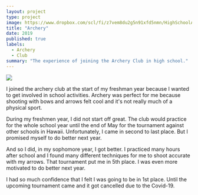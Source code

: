 ```yaml
---
layout: project
type: project
image: https://www.dropbox.com/scl/fi/z7vem8du2g5n91xfd5nmn/HighSchoolArchery.jpg?rlkey=lople2ixutoh8r4ipf24jltst&dl=0
title: "Archery"
date: 2019
published: true
labels:
  - Archery
  - Club
summary: "The experience of joining the Archery Club in high school."
---
```


<img class="img-fluid" src="../img/https://www.dropbox.com/scl/fi/z7vem8du2g5n91xfd5nmn/HighSchoolArchery.jpg?rlkey=lople2ixutoh8r4ipf24jltst&dl=0">

I joined the archery club at the start of my freshman year because I wanted to get involved in school activities. Archery was perfect for me because shooting with bows and arrows felt cool and it's not really much of a physical sport.

During my freshmen year, I did not start off great. The club would practice for the whole school year until the end of May for the tournament against other schools in Hawaii. Unfortunately, I came in second to last place. But I promised myself to do better next year.

And so I did, in my sophomore year, I got better. I practiced many hours after school and I found many different techniques for me to shoot accurate with my arrows. That tournament put me in 5th place. I was even more motivated to do better next year.

I had so much confidence that I felt I was going to be in 1st place. Until the upcoming tournament came and it got cancelled due to the Covid-19.
